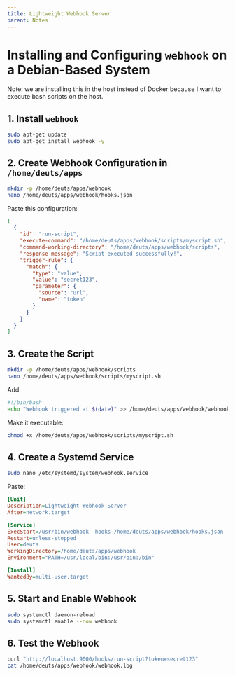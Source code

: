 ```yaml
---
title: Lightweight Webhook Server
parent: Notes
---
```

# **Installing and Configuring `webhook` on a Debian-Based System**
Note: we are installing this in the host instead of Docker because I want to execute bash scripts on the host. 

## **1. Install `webhook`**
```sh
sudo apt-get update
sudo apt-get install webhook -y
```

## **2. Create Webhook Configuration in `/home/deuts/apps`**
```sh
mkdir -p /home/deuts/apps/webhook
nano /home/deuts/apps/webhook/hooks.json
```

Paste this configuration:  
```json
[
  {
    "id": "run-script",
    "execute-command": "/home/deuts/apps/webhook/scripts/myscript.sh",
    "command-working-directory": "/home/deuts/apps/webhook/scripts",
    "response-message": "Script executed successfully!",
    "trigger-rule": {
      "match": {
        "type": "value",
        "value": "secret123",
        "parameter": {
          "source": "url",
          "name": "token"
        }
      }
    }
  }
]
```

## **3. Create the Script**
```sh
mkdir -p /home/deuts/apps/webhook/scripts
nano /home/deuts/apps/webhook/scripts/myscript.sh
```

Add:  
```bash
#!/bin/bash
echo "Webhook triggered at $(date)" >> /home/deuts/apps/webhook/webhook.log
```

Make it executable:  
```sh
chmod +x /home/deuts/apps/webhook/scripts/myscript.sh
```

## **4. Create a Systemd Service**
```sh
sudo nano /etc/systemd/system/webhook.service
```

Paste:  
```ini
[Unit]
Description=Lightweight Webhook Server
After=network.target

[Service]
ExecStart=/usr/bin/webhook -hooks /home/deuts/apps/webhook/hooks.json -verbose
Restart=unless-stopped
User=deuts
WorkingDirectory=/home/deuts/apps/webhook
Environment="PATH=/usr/local/bin:/usr/bin:/bin"

[Install]
WantedBy=multi-user.target
```

## **5. Start and Enable Webhook**
```sh
sudo systemctl daemon-reload
sudo systemctl enable --now webhook
```

## **6. Test the Webhook**
```sh
curl "http://localhost:9000/hooks/run-script?token=secret123"
cat /home/deuts/apps/webhook/webhook.log
```

